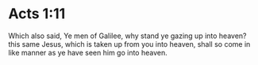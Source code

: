 # Acts 1:11

Which also said, Ye men of Galilee, why stand ye gazing up into heaven? this same Jesus, which is taken up from you into heaven, shall so come in like manner as ye have seen him go into heaven.